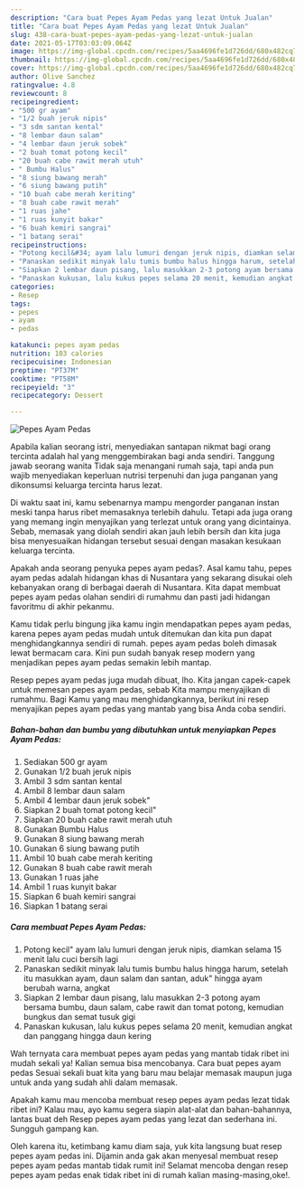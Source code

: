 ```yaml
---
description: "Cara buat Pepes Ayam Pedas yang lezat Untuk Jualan"
title: "Cara buat Pepes Ayam Pedas yang lezat Untuk Jualan"
slug: 438-cara-buat-pepes-ayam-pedas-yang-lezat-untuk-jualan
date: 2021-05-17T03:03:09.064Z
image: https://img-global.cpcdn.com/recipes/5aa4696fe1d726dd/680x482cq70/pepes-ayam-pedas-foto-resep-utama.jpg
thumbnail: https://img-global.cpcdn.com/recipes/5aa4696fe1d726dd/680x482cq70/pepes-ayam-pedas-foto-resep-utama.jpg
cover: https://img-global.cpcdn.com/recipes/5aa4696fe1d726dd/680x482cq70/pepes-ayam-pedas-foto-resep-utama.jpg
author: Olive Sanchez
ratingvalue: 4.8
reviewcount: 8
recipeingredient:
- "500 gr ayam"
- "1/2 buah jeruk nipis"
- "3 sdm santan kental"
- "8 lembar daun salam"
- "4 lembar daun jeruk sobek"
- "2 buah tomat potong kecil"
- "20 buah cabe rawit merah utuh"
- " Bumbu Halus"
- "8 siung bawang merah"
- "6 siung bawang putih"
- "10 buah cabe merah keriting"
- "8 buah cabe rawit merah"
- "1 ruas jahe"
- "1 ruas kunyit bakar"
- "6 buah kemiri sangrai"
- "1 batang serai"
recipeinstructions:
- "Potong kecil&#34; ayam lalu lumuri dengan jeruk nipis, diamkan selama 15 menit lalu cuci bersih lagi"
- "Panaskan sedikit minyak lalu tumis bumbu halus hingga harum, setelah itu masukkan ayam, daun salam dan santan, aduk&#34; hingga ayam berubah warna, angkat"
- "Siapkan 2 lembar daun pisang, lalu masukkan 2-3 potong ayam bersama bumbu, daun salam, cabe rawit dan tomat potong, kemudian bungkus dan semat tusuk gigi"
- "Panaskan kukusan, lalu kukus pepes selama 20 menit, kemudian angkat dan panggang hingga daun kering"
categories:
- Resep
tags:
- pepes
- ayam
- pedas

katakunci: pepes ayam pedas 
nutrition: 103 calories
recipecuisine: Indonesian
preptime: "PT37M"
cooktime: "PT58M"
recipeyield: "3"
recipecategory: Dessert

---
```



![Pepes Ayam Pedas](https://img-global.cpcdn.com/recipes/5aa4696fe1d726dd/680x482cq70/pepes-ayam-pedas-foto-resep-utama.jpg)

Apabila kalian seorang istri, menyediakan santapan nikmat bagi orang tercinta adalah hal yang menggembirakan bagi anda sendiri. Tanggung jawab seorang  wanita Tidak saja menangani rumah saja, tapi anda pun wajib menyediakan keperluan nutrisi terpenuhi dan juga panganan yang dikonsumsi keluarga tercinta harus lezat.

Di waktu  saat ini, kamu sebenarnya mampu mengorder panganan instan meski tanpa harus ribet memasaknya terlebih dahulu. Tetapi ada juga orang yang memang ingin menyajikan yang terlezat untuk orang yang dicintainya. Sebab, memasak yang diolah sendiri akan jauh lebih bersih dan kita juga bisa menyesuaikan hidangan tersebut sesuai dengan masakan kesukaan keluarga tercinta. 



Apakah anda seorang penyuka pepes ayam pedas?. Asal kamu tahu, pepes ayam pedas adalah hidangan khas di Nusantara yang sekarang disukai oleh kebanyakan orang di berbagai daerah di Nusantara. Kita dapat membuat pepes ayam pedas olahan sendiri di rumahmu dan pasti jadi hidangan favoritmu di akhir pekanmu.

Kamu tidak perlu bingung jika kamu ingin mendapatkan pepes ayam pedas, karena pepes ayam pedas mudah untuk ditemukan dan kita pun dapat menghidangkannya sendiri di rumah. pepes ayam pedas boleh dimasak lewat bermacam cara. Kini pun sudah banyak resep modern yang menjadikan pepes ayam pedas semakin lebih mantap.

Resep pepes ayam pedas juga mudah dibuat, lho. Kita jangan capek-capek untuk memesan pepes ayam pedas, sebab Kita mampu menyajikan di rumahmu. Bagi Kamu yang mau menghidangkannya, berikut ini resep menyajikan pepes ayam pedas yang mantab yang bisa Anda coba sendiri.

<!--inarticleads1-->

##### Bahan-bahan dan bumbu yang dibutuhkan untuk menyiapkan Pepes Ayam Pedas:

1. Sediakan 500 gr ayam
1. Gunakan 1/2 buah jeruk nipis
1. Ambil 3 sdm santan kental
1. Ambil 8 lembar daun salam
1. Ambil 4 lembar daun jeruk sobek&#34;
1. Siapkan 2 buah tomat potong kecil&#34;
1. Siapkan 20 buah cabe rawit merah utuh
1. Gunakan  Bumbu Halus
1. Gunakan 8 siung bawang merah
1. Gunakan 6 siung bawang putih
1. Ambil 10 buah cabe merah keriting
1. Gunakan 8 buah cabe rawit merah
1. Gunakan 1 ruas jahe
1. Ambil 1 ruas kunyit bakar
1. Siapkan 6 buah kemiri sangrai
1. Siapkan 1 batang serai




<!--inarticleads2-->

##### Cara membuat Pepes Ayam Pedas:

1. Potong kecil&#34; ayam lalu lumuri dengan jeruk nipis, diamkan selama 15 menit lalu cuci bersih lagi
1. Panaskan sedikit minyak lalu tumis bumbu halus hingga harum, setelah itu masukkan ayam, daun salam dan santan, aduk&#34; hingga ayam berubah warna, angkat
1. Siapkan 2 lembar daun pisang, lalu masukkan 2-3 potong ayam bersama bumbu, daun salam, cabe rawit dan tomat potong, kemudian bungkus dan semat tusuk gigi
1. Panaskan kukusan, lalu kukus pepes selama 20 menit, kemudian angkat dan panggang hingga daun kering




Wah ternyata cara membuat pepes ayam pedas yang mantab tidak ribet ini mudah sekali ya! Kalian semua bisa mencobanya. Cara buat pepes ayam pedas Sesuai sekali buat kita yang baru mau belajar memasak maupun juga untuk anda yang sudah ahli dalam memasak.

Apakah kamu mau mencoba membuat resep pepes ayam pedas lezat tidak ribet ini? Kalau mau, ayo kamu segera siapin alat-alat dan bahan-bahannya, lantas buat deh Resep pepes ayam pedas yang lezat dan sederhana ini. Sungguh gampang kan. 

Oleh karena itu, ketimbang kamu diam saja, yuk kita langsung buat resep pepes ayam pedas ini. Dijamin anda gak akan menyesal membuat resep pepes ayam pedas mantab tidak rumit ini! Selamat mencoba dengan resep pepes ayam pedas enak tidak ribet ini di rumah kalian masing-masing,oke!.

